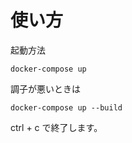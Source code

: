 
# 使い方

起動方法

```
docker-compose up
```

調子が悪いときは

```
docker-compose up --build

```


ctrl + c で終了します。





